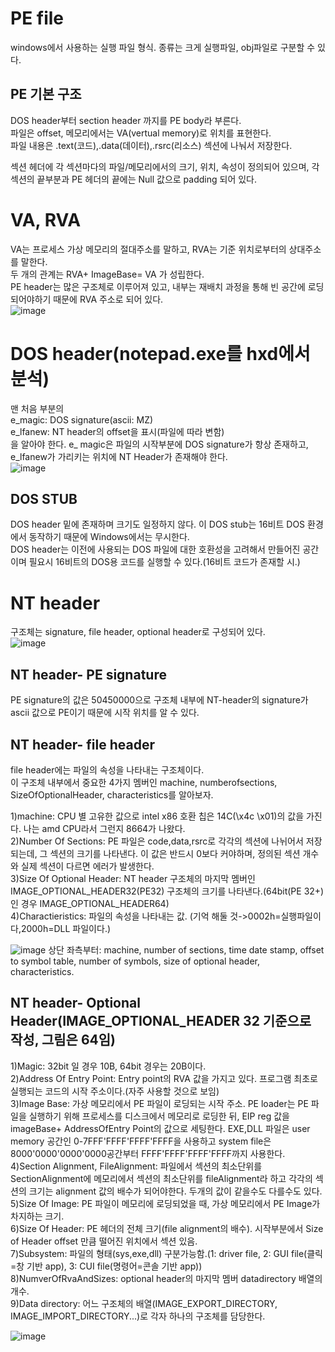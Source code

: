 # PE file  
windows에서 사용하는 실행 파일 형식.
종류는 크게 실행파일, obj파일로 구분할 수 있다.  

## PE 기본 구조  
DOS header부터 section header 까지를 PE body라 부른다.  
파일은 offset, 메모리에서는 VA(vertual memory)로 위치를 표현한다.  
파일 내용은 .text(코드),.data(데이터),.rsrc(리소스) 섹션에 나눠서 저장한다.  

섹션 헤더에 각 섹션마다의 파일/메모리에서의 크기, 위치, 속성이 정의되어 있으며, 각 섹션의 끝부분과 PE 헤더의 끝에는 Null 값으로 padding 되어 있다.  


# VA, RVA  
VA는 프로세스 가상 메모리의 절대주소를 말하고, RVA는 기준 위치로부터의 상대주소를 말한다.  
두 개의 관계는 RVA+ ImageBase= VA 가 성립한다.  
PE header는 많은 구조체로 이루어져 있고, 내부는 재배치 과정을 통해 빈 공간에 로딩되어야하기 때문에 RVA 주소로 되어 있다.  
![image](https://user-images.githubusercontent.com/65746019/116503047-1ef62f80-a8f0-11eb-9a39-060267910a4e.png)  


# DOS header(notepad.exe를 hxd에서 분석)  
맨 처음 부분의  
e_magic: DOS signature(ascii: MZ)  
e_lfanew: NT header의 offset을 표시(파일에 따라 변함)  
을 알아야 한다. e_ magic은 파일의 시작부분에 DOS signature가 항상 존재하고, e_lfanew가 가리키는 위치에 NT Header가 존재해야 한다.  
![image](https://user-images.githubusercontent.com/65746019/116502820-8bbcfa00-a8ef-11eb-8545-60b2dd99b681.png)  

## DOS STUB
DOS header 밑에 존재하며 크기도 일정하지 않다. 이 DOS stub는 16비트 DOS 환경에서 동작하기 때문에 Windows에서는 무시한다.  
DOS header는 이전에 사용되는 DOS 파일에 대한 호환성을 고려해서 만들어진 공간이며 필요시 16비트의 DOS용 코드를 실행할 수 있다.(16비트 코드가 존재할 시.)  

# NT header  
구조체는 signature, file header, optional header로 구성되어 있다.  
![image](https://user-images.githubusercontent.com/65746019/116529854-5678d200-a918-11eb-9172-5c77a4e34d35.png)  


## NT header- PE signature  
PE signature의 값은 50450000으로 구조체 내부에 NT-header의 signature가 ascii 값으로 PE이기 때문에 시작 위치를 알 수 있다.  

## NT header- file header
file header에는 파일의 속성을 나타내는 구조체이다.  
이 구조체 내부에서 중요한 4가지 멤버인 machine, numberofsections, SizeOfOptionalHeader, characteristics를 알아보자.  

1)machine: CPU 별 고유한 값으로 intel x86 호환 칩은 14C(\x4c \x01)의 값을 가진다. 나는 amd CPU라서 그런지 8664가 나왔다.  
2)Number Of Sections: PE 파일은 code,data,rsrc로 각각의 섹션에 나뉘어서 저장되는데, 그 섹션의 크기를 나타낸다. 이 값은 반드시 0보다 커야하며, 정의된 섹션 개수와 실제 섹션이 다르면 에러가 발생한다.  
3)Size Of Optional Header: NT header 구조체의 마지막 멤버인 IMAGE_OPTIONAL_HEADER32(PE32) 구조체의 크기를 나타낸다.(64bit(PE 32+)인 경우 IMAGE_OPTIONAL_HEADER64)  
4)Charactieristics: 파일의 속성을 나타내는 값. (기억 해둘 것->0002h=실행파일이다,2000h=DLL 파일이다.)

![image](https://user-images.githubusercontent.com/65746019/116531310-01d65680-a91a-11eb-9281-048b4fcba81f.png)
상단 좌측부터: machine, number of sections, time date stamp, offset to symbol table, number of symbols, size of optional header, characteristics.  

## NT header- Optional Header(IMAGE_OPTIONAL_HEADER 32 기준으로 작성, 그림은 64임)  
1)Magic: 32bit 일 경우 10B, 64bit 경우는 20B이다.  
2)Address Of Entry Point: Entry point의 RVA 값을 가지고 있다. 프로그램 최초로 실행되는 코드의 시작 주소이다.(자주 사용할 것으로 보임)  
3)Image Base: 가상 메모리에서 PE 파일이 로딩되는 시작 주소. PE loader는 PE 파일을 실행하기 위해 프로세스를 디스크에서 메모리로 로딩한 뒤, EIP reg 값을 imageBase+ AddressOfEntry Point의 값으로 세팅한다. EXE,DLL 파일은 user memory 공간인 0-7FFF'FFFF'FFFF'FFFF을 사용하고 system file은 8000'0000'0000'0000공간부터 FFFF'FFFF'FFFF'FFFF까지 사용한다.  
4)Section Alignment, FileAlignment: 파일에서 섹션의 최소단위를 SectionAlignment에 메모리에서 섹션의 최소단위를 fileAlignment라 하고 각각의 섹션의 크기는 alignment 값의 배수가 되어야한다. 두개의 값이 같을수도 다를수도 있다.  
5)Size Of Image: PE 파일이 메모리에 로딩되었을 때, 가상 메모리에서 PE Image가 차지하는 크기.  
6)Size Of Header: PE 헤더의 전체 크기(file alignment의 배수). 시작부분에서 Size of Header offset 만큼 떨어진 위치에서 섹션 있음.  
7)Subsystem: 파일의 형태(sys,exe,dll) 구분가능함.(1: driver file, 2: GUI file(클릭=창 기반 app), 3: CUI file(명령어=콘솔 기반 app))  
8)NumverOfRvaAndSizes: optional header의 마지막 멤버 datadirectory 배열의 개수.  
9)Data directory: 어느 구조체의 배열(IMAGE_EXPORT_DIRECTORY, IMAGE_IMPORT_DIRECTORY...)로 각자 하나의 구조체를 담당한다.  

![image](https://user-images.githubusercontent.com/65746019/116543790-47e6e680-a929-11eb-8c87-ccc607004976.png)  



